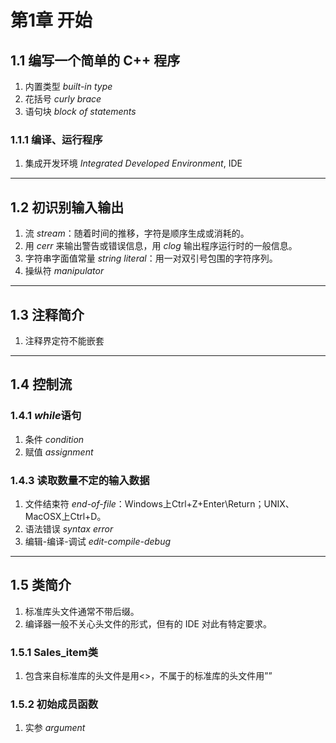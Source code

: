 # 第1章 开始

## 1.1 编写一个简单的 C++ 程序

1. 内置类型 *built-in type*
2. 花括号 *curly brace*
3. 语句块 *block of statements*

### 1.1.1 编译、运行程序

1. 集成开发环境 *Integrated Developed Environment*, IDE

---

## 1.2 初识别输入输出

1. 流 *stream*：随着时间的推移，字符是顺序生成或消耗的。
2. 用 *cerr* 来输出警告或错误信息，用 *clog* 输出程序运行时的一般信息。
3. 字符串字面值常量 *string literal*：用一对双引号包围的字符序列。
4. 操纵符 *manipulator*

---

## 1.3 注释简介

1. 注释界定符不能嵌套

---

## 1.4 控制流

### 1.4.1 *while*语句

1. 条件 *condition*
2. 赋值 *assignment*

### 1.4.3 读取数量不定的输入数据

1. 文件结束符 *end-of-file*：Windows上Ctrl+Z+Enter\Return；UNIX、MacOSX上Ctrl+D。
2. 语法错误 *syntax error*
3. 编辑-编译-调试 *edit-compile-debug*

---

## 1.5 类简介

1. 标准库头文件通常不带后缀。
2. 编译器一般不关心头文件的形式，但有的 IDE 对此有特定要求。

### 1.5.1 Sales_item类

1. 包含来自标准库的头文件是用<>，不属于的标准库的头文件用””

### 1.5.2 初始成员函数

1. 实参 *argument*
